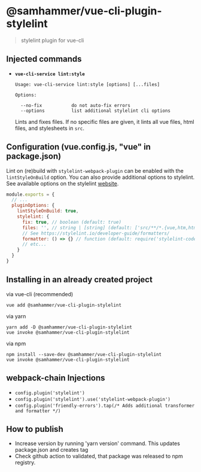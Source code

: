 # @samhammer/vue-cli-plugin-stylelint

> stylelint plugin for vue-cli

## Injected commands

- **`vue-cli-service lint:style`**

  ```
  Usage: vue-cli-service lint:style [options] [...files]

  Options:

    --no-fix           do not auto-fix errors
    --options          list additional stylelint cli options
  ```

  Lints and fixes files. If no specific files are given, it lints all vue files, html files, and stylesheets in `src`.

## Configuration (vue.config.js, "vue" in package.json)

Lint on (re)build with `stylelint-webpack-plugin` can be enabled with the `lintStyleOnBuild` option. You can also provide additional options to stylelint. See available options on the stylelint [website](https://stylelint.io/user-guide/node-api/#options).

``` js
module.exports = {
  // ...
  pluginOptions: {
    lintStyleOnBuild: true,
    stylelint: {
      fix: true, // boolean (default: true)
      files: '', // string | [string] (default: ['src/**/*.{vue,htm,html,css,sss,less,scss}'])
      // See https://stylelint.io/developer-guide/formatters/
      formatter: () => {} // function (default: require('stylelint-codeframe-formatter'))
      // etc...
    }
  }
}
```

## Installing in an already created project

via vue-cli (recommended)
```
vue add @samhammer/vue-cli-plugin-stylelint
```

via yarn
```
yarn add -D @samhammer/vue-cli-plugin-stylelint
vue invoke @samhammer/vue-cli-plugin-stylelint
```

via npm
```
npm install --save-dev @samhammer/vue-cli-plugin-stylelint
vue invoke @samhammer/vue-cli-plugin-stylelint
```

## webpack-chain Injections

- `config.plugin('stylelint')`
- `config.plugin('stylelint').use('stylelint-webpack-plugin')`
- `config.plugin('friendly-errors').tap(/* Adds additional transformer and formatter */)`

## How to publish

- Increase version by running 'yarn version' command. This updates package.json and creates tag
- Check github action to validated, that package was released to npm registry.

